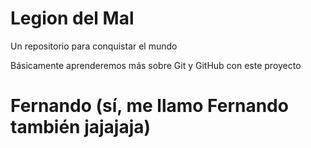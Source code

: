 # Legion del Mal
Un repositorio para conquistar el mundo

Básicamente aprenderemos más sobre Git y GitHub con este proyecto

# Fernando (sí, me llamo Fernando también jajajaja)

